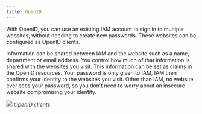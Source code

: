 ```yaml
---
title: OpenID
---
```


With OpenID, you can use an existing IAM account to sign in to multiple websites, without needing to create new passwords. These websites can be configured as OpenID clients.

Information can be shared between IAM and the website such as a name, department or email address. You control how much of that information is shared with the websites you visit. This information can be set as claims in the OpenID resources. Your password is only given to IAM, IAM then confirms your identity to the websites you visit. Other than IAM, no website ever sees your password, so you don’t need to worry about an insecure website compromising your identity.

![](assets/iam_admin/openid_client.png)
*OpenID clients*